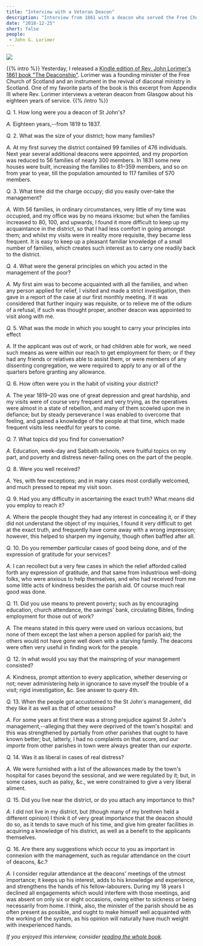 ```yaml
---
title: "Interview with a Veteran Deacon"
description: "Interview from 1861 with a deacon who served the Free Church of Scotland for 18 years."
date: "2018-12-25"
short: false
people:
 - John G. Lorimer
---
```


[![](/images/lorimer-cover.png)](https://amzn.to/2BDFIFr)

{{% intro %}}
Yesterday, I released a [Kindle edition of Rev. John Lorimer's 1861 book "The Deaconship"](https://amzn.to/2BDFIFr). Lorimer was a founding minister of the Free Church of Scotland and an instrument in the revival of diaconal ministry in Scotland. One of my favorite parts of the book is this excerpt from Appendix III where Rev. Lorimer interviews a veteran deacon from Glasgow about his eighteen years of service.
{{% /intro %}}


_Q._ 1. How long were you a deacon of St John's?

_A._ Eighteen years,--from 1819 to 1837.

_Q._ 2. What was the size of your district; how many families?

_A._ At my first survey the district contained 99 families of 476 individuals. Next year several additional deacons were appointed, and my proportion was reduced to 56 families of nearly 300 members. In 1831 some new houses were built, increasing the families to 81–359 members, and so on from year to year, till the population amounted to 117 families of 570 members.

_Q._ 3. What time did the charge occupy; did you easily over-take the management?

_A._ With 56 families, in ordinary circumstances, very little of my time was occupied, and my office was by no means irksome; but when the families increased to 80, 100, and upwards, I found it more difficult to keep up my acquaintance in the district, so that I had less comfort in going amongst them; and whilst my visits were in reality more requisite, they became less frequent. It is easy to keep up a pleasant familiar knowledge of a small number of families, which creates such interest as to carry one readily back to the district.

_Q._ 4. What were the general principles on which you acted in the management of the poor?

_A._ My first aim was to become acquainted with all the families, and when any person applied for relief, I visited and made a strict investigation, then gave in a report of the case at our first monthly meeting. If it was considered that further inquiry was requisite, or to relieve me of the odium of a refusal, if such was thought proper, another deacon was appointed to visit along with me.

_Q._ 5. What was the *mode* in which you sought to carry your principles into effect

_A._ If the applicant was out of work, or had children able for work, we need such means as were within our reach to get employment for them; or if they had any friends or relatives able to assist them, or were members of any dissenting congregation, we were required to apply to any or all of the quarters before granting any allowance.

_Q._ 6. How often were you in the habit of visiting your district?

_A._ The year 1819–20 was one of great depression and great hardship, and my visits were of course very frequent and very trying, as the operatives were almost in a state of rebellion, and many of them scowled upon me in defiance; but by steady perseverance I was enabled to overcome that feeling, and gained a knowledge of the people at that time, which made frequent visits less needful for years to come.

_Q._ 7. What topics did you find for conversation?

_A._ Education, week-day and Sabbath schools, were fruitful topics on my part, and poverty and distress never-failing ones on the part of the people.

_Q._ 8. Were you well received?

_A._ Yes, with few exceptions; and in many cases most cordially
welcomed, and much pressed to repeat my visit soon.

_Q._ 9. Had you any difficulty in ascertaining the exact truth? What means did you employ to reach it?

_A._ Where the people thought they had any interest in concealing it, or if they did not understand the object of my inquiries, I found it very difficult to get at the exact truth, and frequently have come away with a wrong impression; however, this helped to sharpen my ingenuity, though often baffled after all.

_Q._ 10. Do you remember particular cases of good being done, and of the expression of gratitude for your services?

_A._ I can recollect but a very few cases in which the relief afforded called forth any expression of gratitude, and that same from industrious well-doing folks, who were anxious to help themselves, and who had received from me some little acts of kindness besides the parish aid. Of course much real good was done.

_Q._ 11. Did you use means to prevent poverty; such as by encouraging education, church attendance, the savings' bank, circulating Bibles, finding employment for those out of work?

_A._ The means stated in this query were used on various occasions, but none of them except the last when a person applied for parish aid; the others would not have gone well down with a starving family. The deacons were often very useful in finding work for the people.

_Q._ 12. In what would you say that the mainspring of your management consisted?

_A._ Kindness, prompt attention to every application, whether deserving or not; never administering help in ignorance to save myself the trouble of a visit; rigid investigation, &c. See answer to query 4th.

_Q._ 13. When the people got accustomed to the St John's management, did they like it as well as that of other sessions?

_A._ For some years at first there was a strong prejudice against St John's management,--alleging that they were deprived of the town's hospital: and this was strengthened by partially from other parishes that ought to have known better; but, latterly, I had no complaints on that score, and our _importe_ from other parishes in town were always greater than our _exporte_.

_Q._ 14. Was it as liberal in cases of real distress?

_A._ We were furnished with a list of the allowances made by the town's hospital for cases beyond the sessional, and we were regulated by it; but, in some cases, such as palsy, &c., we were constrained to give a very liberal aliment.

_Q._ 15. Did you live near the district, or do you attach any importance to this?

_A._ I did not live in my district, but (though many of my brethren held  a different opinion) I think it of very great importance that the deacon should do so, as it tends to save much of his time, and give him greater facilities in acquiring a knowledge of his district, as well as a benefit to the applicants themselves.

_Q._ 16. Are there any suggestions which occur to you as important in connexion with the management, such as regular attendance on the court of deacons, &c.?

_A._ I consider regular attendance at the deacons' meetings of the utmost importance; it keeps up his interest, adds to his knowledge and experience, and strengthens the hands of his fellow-labourers. During my 18 years I declined all engagements which would interfere with those meetings, and was absent on only six or eight occasions, owing either to sickness or being necessarily from home. I think, also, the minister of the parish should be as often present as possible, and ought to make himself well acquainted with the working of the system, as his opinion will naturally have much weight with inexperienced hands.

_If you enjoyed this interview, consider [reading the whole book](https://amzn.to/2BDFIFr)._
